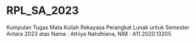 # RPL_SA_2023
Kumpulan Tugas Mata Kuliah Rekayasa Perangkat Lunak untuk Semester Antara 2023 atas Nama : Athiya Nahdhiana, NIM : A11.2020.13205
